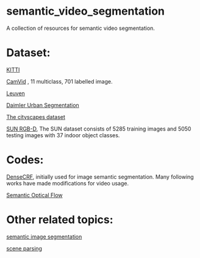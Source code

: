 # semantic_video_segmentation
A collection of resources for semantic video segmentation.

# Dataset:
[KITTI](http://www.cvlibs.net/datasets/kitti/)

[CamVid](http://mi.eng.cam.ac.uk/research/projects/VideoRec/CamVid/) , 11 multiclass, 701 labelled image.

[Leuven](http://riemenschneider.hayko.at/vision/dataset/task.php?did=39)

[Daimler Urban Segmentation](http://www.6d-vision.com/scene-labeling)

[The cityscapes dataset](http://www.cityscapes-dataset.net/)

[SUN RGB-D](http://rgbd.cs.princeton.edu/), The SUN dataset consists of 5285 training images and 5050 testing images with 37 indoor object classes.

# Codes:
[DenseCRF](http://googledrive.com/host/0B6qziMs8hVGieFg0UzE0WmZaOW8/code/densecrf_v_2_2.zip), initially used for image semantic segmentation. Many following  works have made modifications for video usage.

[Semantic Optical Flow](https://arxiv.org/pdf/1603.03911.pdf)

# Other related topics:
[semantic image segmentation](https://raw.githubusercontent.com/mrgloom/Semantic-Segmentation-Evaluation/master/README.md)

[scene parsing]()